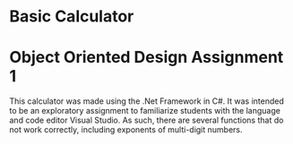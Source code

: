 # Basic Calculator
# Object Oriented Design Assignment 1
This calculator was made using the .Net Framework in C#.  It was intended to be an exploratory assignment to familiarize students with the language and code editor Visual Studio.  As such, there are several functions that do not work correctly, including exponents of multi-digit numbers.
